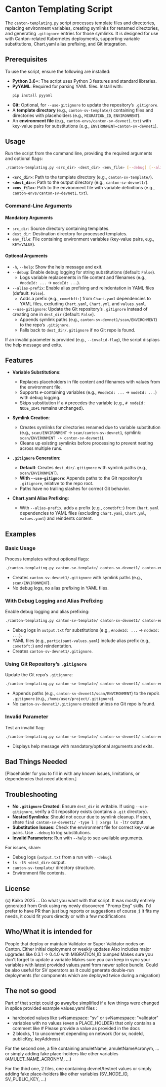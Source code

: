# Canton Templating Script

The `canton-templating.py` script processes template files and directories, replacing environment variables, creating symlinks for renamed directories, and generating `.gitignore` entries for those symlinks. It is designed for use with Canton-related Kubernetes deployments, supporting variable substitutions, Chart.yaml alias prefixing, and Git integration.

## Prerequisites

To use the script, ensure the following are installed:

- **Python 3.6+**: The script uses Python 3 features and standard libraries.
- **PyYAML**: Required for parsing YAML files. Install with:
  ```bash
  pip install pyyaml
  ```
- **Git**: Optional, for `--use-gitignore` to update the repository’s `.gitignore`.
- A **template directory** (e.g., `canton-sv-template/`) containing files and directories with placeholders (e.g., `MIGRATION_ID`, `ENVIRONMENT`).
- An **environment file** (e.g., `canton-envs/canton-sv-devnet1.txt`) with key-value pairs for substitutions (e.g., `ENVIRONMENT=canton-sv-devnet1`).

## Usage

Run the script from the command line, providing the required arguments and optional flags:

```bash
./canton-templating.py <src_dir> <dest_dir> <env_file> [--debug] [--alias-prefix] [--use-gitignore]
```

- **`<src_dir>`**: Path to the template directory (e.g., `canton-sv-template/`).
- **`<dest_dir>`**: Path to the output directory (e.g., `canton-sv-devnet1/`).
- **`<env_file>`**: Path to the environment file with variable definitions (e.g., `canton-envs/canton-sv-devnet1.txt`).

### Command-Line Arguments

#### Mandatory Arguments
- `src_dir`: Source directory containing templates.
- `dest_dir`: Destination directory for processed templates.
- `env_file`: File containing environment variables (key-value pairs, e.g., `KEY=VALUE`).

#### Optional Arguments
- `-h`, `--help`: Show the help message and exit.
- `--debug`: Enable debug logging for string substitutions (default: `False`).
  - Logs variable replacements in file content and filenames (e.g., `#nodeId: ...` → `nodeId: ...`).
- `--alias-prefix`: Enable alias prefixing and reindentation in YAML files (default: `False`).
  - Adds a prefix (e.g., `cometbft:`) from `Chart.yaml` dependencies to YAML files, excluding `Chart.yaml`, `Chart.yml`, and `values.yaml`.
- `--use-gitignore`: Update the Git repository’s `.gitignore` instead of creating one in `dest_dir` (default: `False`).
  - Appends symlink paths (e.g., `canton-sv-devnet1/scan/ENVIRONMENT`) to the repo’s `.gitignore`.
  - Falls back to `dest_dir/.gitignore` if no Git repo is found.

If an invalid parameter is provided (e.g., `--invalid-flag`), the script displays the help message and exits.

## Features

- **Variable Substitutions**:
  - Replaces placeholders in file content and filenames with values from the environment file.
  - Supports `#`-containing variables (e.g., `#nodeId: ...` → `nodeId: ...`) with debug logging.
  - Skips substitution if a `#` precedes the variable (e.g., `# nodeId: NODE_ID#1` remains unchanged).

- **Symlink Creation**:
  - Creates symlinks for directories renamed due to variable substitution (e.g., `scan/ENVIRONMENT` → `scan/canton-sv-devnet1`, symlink: `scan/ENVIRONMENT -> canton-sv-devnet1`).
  - Cleans up existing symlinks before processing to prevent nesting across multiple runs.

- **`.gitignore` Generation**:
  - **Default**: Creates `dest_dir/.gitignore` with symlink paths (e.g., `scan/ENVIRONMENT`).
  - **With `--use-gitignore`**: Appends paths to the Git repository’s `.gitignore`, relative to the repo root.
  - Paths have no trailing slashes for correct Git behavior.

- **Chart.yaml Alias Prefixing**:
  - With `--alias-prefix`, adds a prefix (e.g., `cometbft:`) from `Chart.yaml` dependencies to YAML files (excluding `Chart.yaml`, `Chart.yml`, `values.yaml`) and reindents content.

## Examples

### Basic Usage
Process templates without optional flags:

```bash
./canton-templating.py canton-sv-template/ canton-sv-devnet1/ canton-envs/canton-sv-devnet1.txt
```

- Creates `canton-sv-devnet1/.gitignore` with symlink paths (e.g., `scan/ENVIRONMENT`).
- No debug logs, no alias prefixing in YAML files.

### With Debug Logging and Alias Prefixing
Enable debug logging and alias prefixing:

```bash
./canton-templating.py canton-sv-template/ canton-sv-devnet1/ canton-envs/canton-sv-devnet1.txt --debug --alias-prefix > output.txt 2>&1
```

- Debug logs in `output.txt` for substitutions (e.g., `#nodeId: ...` → `nodeId: ...`).
- YAML files (e.g., `participant-values.yaml`) include alias prefix (e.g., `cometbft:`) and reindentation.
- Creates `canton-sv-devnet1/.gitignore`.

### Using Git Repository’s `.gitignore`
Update the Git repo’s `.gitignore`:

```bash
./canton-templating.py canton-sv-template/ canton-sv-devnet1/ canton-envs/canton-sv-devnet1.txt --use-gitignore
```

- Appends paths (e.g., `canton-sv-devnet1/scan/ENVIRONMENT`) to the repo’s `.gitignore` (e.g., `/home/user/project/.gitignore`).
- No `canton-sv-devnet1/.gitignore` created unless no Git repo is found.

### Invalid Parameter
Test an invalid flag:

```bash
./canton-templating.py canton-sv-template/ canton-sv-devnet1/ canton-envs/canton-sv-devnet1.txt --invalid-flag
```

- Displays help message with mandatory/optional arguments and exits.

## Bad Things Needed

[Placeholder for you to fill in with any known issues, limitations, or dependencies that need attention.]

## Troubleshooting

- **No `.gitignore` Created**: Ensure `dest_dir` is writable. If using `--use-gitignore`, verify a Git repository exists (contains a `.git` directory).
- **Nested Symlinks**: Should not occur due to symlink cleanup. If seen, share `find canton-sv-devnet1/ -type l | xargs ls -ltr` output.
- **Substitution Issues**: Check the environment file for correct key-value pairs. Use `--debug` to log substitutions.
- **Invalid Parameters**: Run with `--help` to see available arguments.

For issues, share:
- Debug logs (`output.txt` from a run with `--debug`).
- `ls -lR <dest_dir>` output.
- `canton-sv-template/` directory structure.
- Environment file contents.

## License

(c) Kaiko 2025 ...
Do what you want with that script. It was mostly entirely generated from Grok using my newly discovered "Promp Eng" skills.
I'd prefer to have PR than just bug reports or suggestions of course ;)
It fits my needs, it could fit yours directly or with a few modifications

## Who/What it is intended for

People that deploy or maintain Validator or Super Validator nodes on Canton.
Either initial deployment or weekly updates
Also includes major upgrades like 0.3.1 => 0.4.0 with MIGRATION_ID bumped
Makes sure you don't forget to update a variable
Makes sure you can keep in sync your variables with latest provided values.yaml from newer splice bundle.
Could be also useful for SV operators as it could generate double-run deployments (for components which are deployed twice during a migration)

## The not so good

Part of that script could go away/be simplified if a few things were changed in splice provided example values.yaml files :
*   hardcoded values like svNamespace: "sv" or svNamespace: "validator"
*   variables with no values (even a PLACE_HOLDER) that only contains a comment like # Please provide a value as provided in the docs
*   2 blocks, 1 to uncomment depending on network (for sv, nodeId, publicKey, keyAddress)

For the second one, a file containing amuletName, amuletNameAcronym, ... or simply adding fake place-holders like other variables (AMULET_NAME_ACRONYM, ...)

For the third one, 2 files, one containing devnet/testnet values or simply adding fake place-holders like other variables (SV_NODE_ID, SV_PUBLIC_KEY, ...)
